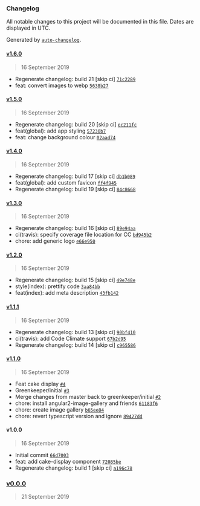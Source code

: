 ### Changelog

All notable changes to this project will be documented in this file. Dates are displayed in UTC.

Generated by [`auto-changelog`](https://github.com/CookPete/auto-changelog).

#### [v1.6.0](https://github.com/codemastermick/Marissa-Makes-Cakes/compare/v1.5.0...v1.6.0)

> 16 September 2019

- Regenerate changelog: build 21 [skip ci] [`71c2289`](https://github.com/codemastermick/Marissa-Makes-Cakes/commit/71c2289da7da6d1c6bb0b82404e9dff43ab6efd1)
- feat: convert images to webp [`5638b27`](https://github.com/codemastermick/Marissa-Makes-Cakes/commit/5638b2731a7af5381b26ca9cca592cd2638f19a5)

#### [v1.5.0](https://github.com/codemastermick/Marissa-Makes-Cakes/compare/v1.4.0...v1.5.0)

> 16 September 2019

- Regenerate changelog: build 20 [skip ci] [`ec211fc`](https://github.com/codemastermick/Marissa-Makes-Cakes/commit/ec211fc6ce8160443154dc7380580c265478e926)
- feat(global): add app styling [`57230b7`](https://github.com/codemastermick/Marissa-Makes-Cakes/commit/57230b7fe146ce2b195801974b7a6535da6f9807)
- feat: change background colour [`02aad74`](https://github.com/codemastermick/Marissa-Makes-Cakes/commit/02aad7430fd4e01ff11f2aafcd42ec8aa9a5124e)

#### [v1.4.0](https://github.com/codemastermick/Marissa-Makes-Cakes/compare/v1.3.0...v1.4.0)

> 16 September 2019

- Regenerate changelog: build 17 [skip ci] [`db1b089`](https://github.com/codemastermick/Marissa-Makes-Cakes/commit/db1b089d5c0959f92453ad247b61c80948d57f9a)
- feat(global): add custom favicon [`ff4f945`](https://github.com/codemastermick/Marissa-Makes-Cakes/commit/ff4f945fb7bb479ee1dc1c84fa981b98b7a530a7)
- Regenerate changelog: build 19 [skip ci] [`84c8668`](https://github.com/codemastermick/Marissa-Makes-Cakes/commit/84c8668250b3c0757456cf8ab76d047e1cac1dd5)

#### [v1.3.0](https://github.com/codemastermick/Marissa-Makes-Cakes/compare/v1.2.0...v1.3.0)

> 16 September 2019

- Regenerate changelog: build 16 [skip ci] [`89e94aa`](https://github.com/codemastermick/Marissa-Makes-Cakes/commit/89e94aa2d3cbe60580b62da891ebc3ee2befad30)
- ci(travis): specify coverage file location for CC [`bd945b2`](https://github.com/codemastermick/Marissa-Makes-Cakes/commit/bd945b282f5614112d2692ea99154892e71a840c)
- chore: add generic logo [`e66e950`](https://github.com/codemastermick/Marissa-Makes-Cakes/commit/e66e9509bd3ab405600bc79ad5518e85935642f5)

#### [v1.2.0](https://github.com/codemastermick/Marissa-Makes-Cakes/compare/v1.1.1...v1.2.0)

> 16 September 2019

- Regenerate changelog: build 15 [skip ci] [`49e748e`](https://github.com/codemastermick/Marissa-Makes-Cakes/commit/49e748e54867532642a1a7c1a5d62dea9daa43f0)
- style(index): prettify code [`3aa84bb`](https://github.com/codemastermick/Marissa-Makes-Cakes/commit/3aa84bbc9faa0e718f7ae6768ac1c709df54fb87)
- feat(index): add meta description [`43fb142`](https://github.com/codemastermick/Marissa-Makes-Cakes/commit/43fb1421b9d14ba8837a00dad8412d0cbae2bbf0)

#### [v1.1.1](https://github.com/codemastermick/Marissa-Makes-Cakes/compare/v1.1.0...v1.1.1)

> 16 September 2019

- Regenerate changelog: build 13 [skip ci] [`90bf410`](https://github.com/codemastermick/Marissa-Makes-Cakes/commit/90bf4107d50937df1c0e8508b7c1451f74b0d098)
- ci(travis): add Code Climate support [`67b2d95`](https://github.com/codemastermick/Marissa-Makes-Cakes/commit/67b2d954b469d54dacde1fbd2612617a443be36a)
- Regenerate changelog: build 14 [skip ci] [`c965586`](https://github.com/codemastermick/Marissa-Makes-Cakes/commit/c965586f1f98de94938c8bd595e7417ebd796f2e)

#### [v1.1.0](https://github.com/codemastermick/Marissa-Makes-Cakes/compare/v1.0.0...v1.1.0)

> 16 September 2019

- Feat cake display [`#4`](https://github.com/codemastermick/Marissa-Makes-Cakes/pull/4)
- Greenkeeper/initial [`#3`](https://github.com/codemastermick/Marissa-Makes-Cakes/pull/3)
- Merge changes from master back to greenkeeper/initial [`#2`](https://github.com/codemastermick/Marissa-Makes-Cakes/pull/2)
- chore: install angular2-image-gallery and friends [`61183f6`](https://github.com/codemastermick/Marissa-Makes-Cakes/commit/61183f62d5120496032586faffe0f9c1b77e5400)
- chore: create image gallery [`b65ee84`](https://github.com/codemastermick/Marissa-Makes-Cakes/commit/b65ee841540dc04db294b5fa457e21aad31638a1)
- chore: revert typescript version and ignore [`89427dd`](https://github.com/codemastermick/Marissa-Makes-Cakes/commit/89427dd8e9cd9d4826c3bb101991d1adff756481)

#### v1.0.0

> 16 September 2019

- Initial commit [`66d7003`](https://github.com/codemastermick/Marissa-Makes-Cakes/commit/66d7003fda064b7b98e6b917c447245849e49dee)
- feat: add cake-display component [`72085be`](https://github.com/codemastermick/Marissa-Makes-Cakes/commit/72085be3e5a3f198d71046130e81affcde3f2a1e)
- Regenerate changelog: build 1 [skip ci] [`a196c78`](https://github.com/codemastermick/Marissa-Makes-Cakes/commit/a196c78b6ef64d32bb7b02ed34e67302bd162f66)

### [v0.0.0](https://github.com/codemastermick/Marissa-Makes-Cakes/compare/v1.6.0...v0.0.0)

> 21 September 2019
